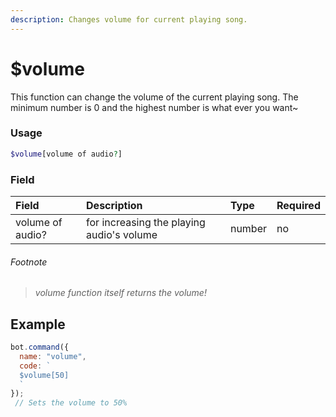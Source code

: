 ```yaml
---
description: Changes volume for current playing song.
---
```


# $volume

This function can change the volume of the current playing song. The minimum number is 0 and the highest number is what ever you want~

### Usage

```php
$volume[volume of audio?]
```

### Field

| Field | Description | Type | Required |
| :--- | :--- | :--- | :--- |
| volume of audio? | for increasing the playing audio's volume | number | no |


###### Footnote

> _volume function itself returns the volume!_

## Example

```javascript
bot.command({
  name: "volume",
  code: `
  $volume[50]
  `
});
 // Sets the volume to 50%
```
